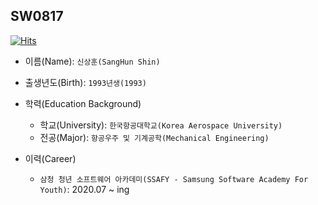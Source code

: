 ## SW0817 

[![Hits](https://hits.seeyoufarm.com/api/count/incr/badge.svg?url=https%3A%2F%2Fgithub.com%2Fsw0817%2F&count_bg=%239FB0FF&title_bg=%235A6DFF&icon=&icon_color=%23E7E7E7&title=hits&edge_flat=false)](https://hits.seeyoufarm.com)


- 이름(Name): `신상훈(SangHun Shin)`

- 출생년도(Birth): `1993년생(1993)`

- 학력(Education Background)

  - 학교(University): `한국항공대학교(Korea Aerospace University)`
  - 전공(Major): `항공우주 및 기계공학(Mechanical Engineering)`
  
- 이력(Career)

  - `삼청 청년 소프트웨어 아카데미(SSAFY - Samsung Software Academy For Youth)`: 2020.07 ~ ing


